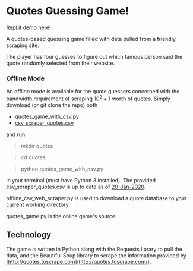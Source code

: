 
# Quotes Guessing Game!

[Repl.it demo here!](https://quotes-game.chrispinkney.repl.run) 

A quotes-based guessing game filled with data pulled from a friendly scraping site.

The player has four guesses to figure out which famous person said the quote randomly selected from their website.

### Offline Mode
An offline mode is available for the quote guessers concerned with the bandwidth requirement of scraping 10<sup>2</sup> + 1 worth of quotes. 
Simply download (or git clone the repo) both 

 - [quotes_game_with_csv.py](https://github.com/chrispinkney/quotes-game/blob/master/quotes_game_with_csv.py)
 - [csv_scraper_quotes.csv](https://github.com/chrispinkney/quotes-game/blob/master/csv_scraper_quotes.csv "csv_scraper_quotes.csv")

and run 

> mkdir quotes

> cd quotes

> python quotes_game_with_csv.py

in your terminal (must have Python 3 installed). The provided csv_scraper_quotes.csv is up to date as of [20-Jan-2020](https://www.timeanddate.com/date/durationresult.html?m1=1&d1=20&y1=2020&m2=1&d2=20&y2=2020&ti=on).

offline_csv_web_scraper.py is used to download a quote database to your current working directory.

quotes_game.py is the online game's source.

## Technology
The game is written in Python along with the Requests library to pull the data, and the Beautiful Soup library to scrape the information provided by [http://quotes.toscrape.com](http://quotes.toscrape.com/).
